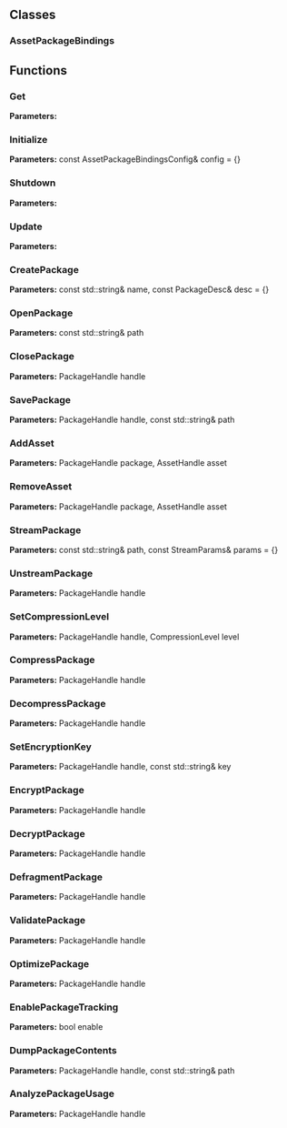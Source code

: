 
## Classes

### AssetPackageBindings




## Functions

### Get



**Parameters:** 

### Initialize



**Parameters:** const AssetPackageBindingsConfig& config = {}

### Shutdown



**Parameters:** 

### Update



**Parameters:** 

### CreatePackage



**Parameters:** const std::string& name, const PackageDesc& desc = {}

### OpenPackage



**Parameters:** const std::string& path

### ClosePackage



**Parameters:** PackageHandle handle

### SavePackage



**Parameters:** PackageHandle handle, const std::string& path

### AddAsset



**Parameters:** PackageHandle package, AssetHandle asset

### RemoveAsset



**Parameters:** PackageHandle package, AssetHandle asset

### StreamPackage



**Parameters:** const std::string& path, const StreamParams& params = {}

### UnstreamPackage



**Parameters:** PackageHandle handle

### SetCompressionLevel



**Parameters:** PackageHandle handle, CompressionLevel level

### CompressPackage



**Parameters:** PackageHandle handle

### DecompressPackage



**Parameters:** PackageHandle handle

### SetEncryptionKey



**Parameters:** PackageHandle handle, const std::string& key

### EncryptPackage



**Parameters:** PackageHandle handle

### DecryptPackage



**Parameters:** PackageHandle handle

### DefragmentPackage



**Parameters:** PackageHandle handle

### ValidatePackage



**Parameters:** PackageHandle handle

### OptimizePackage



**Parameters:** PackageHandle handle

### EnablePackageTracking



**Parameters:** bool enable

### DumpPackageContents



**Parameters:** PackageHandle handle, const std::string& path

### AnalyzePackageUsage



**Parameters:** PackageHandle handle
